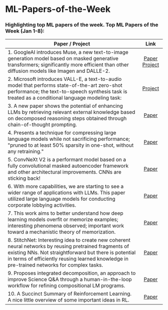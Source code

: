 # **ML-Papers-of-the-Week**
### Highlighting top ML papers of the week. Top ML Papers of the Week (Jan 1-8):

| **Paper / Project**  | **Link** |
| ------------- |      :---:       |
| 1. GoogleAI introduces Muse, a new text-to-image generation model based on masked generative transformers; significantly more efficient than other diffusion models like Imagen and DALLE-2.  | [Paper](https://arxiv.org/abs/2301.00704) [Project](https://muse-model.github.io/)|
| 2. Microsoft introduces VALL-E, a text-to-audio model that performs state-of-the-art zero-shot performance; the text-to-speech synthesis task is treated as a conditional language modeling task:  | [Project](https://valle-demo.github.io/) |
| 3. A new paper shows the potential of enhancing LLMs by retrieving relevant external knowledge based on decomposed reasoning steps obtained through chain-of-thought prompting.  | [Paper](https://arxiv.org/abs/2301.00303) |
| 4. Presents a technique for compressing large language models while not sacrificing performance; "pruned to at least 50% sparsity in one-shot, without any retraining."  | [Paper](https://arxiv.org/pdf/2301.00774.pdf)  |
| 5. ConvNeXt V2 is a performant model based on a fully convolutional masked autoencoder framework and other architectural improvements. CNNs are sticking back!  | [Paper](https://arxiv.org/abs/2301.00808)  |
| 6. With more capabilities, we are starting to see a wider range of applications with LLMs. This paper utilized large language models for conducting corporate lobbying activities.  | [Paper](https://arxiv.org/abs/2301.01181)  |
| 7. This work aims to better understand how deep learning models overfit or memorize examples; interesting phenomena observed; important work toward a mechanistic theory of memorization.  | [Paper](https://transformer-circuits.pub/2023/toy-double-descent/index.html)  |
| 8. StitchNet: Interesting idea to create new coherent neural networks by reusing pretrained fragments of existing NNs. Not straightforward but there is potential in terms of efficiently reusing learned knowledge in pre-trained networks for complex tasks.  | [Paper](https://arxiv.org/abs/2301.01947)  |
| 9. Proposes integrated decomposition, an approach to improve Science Q&A through a human-in-the-loop workflow for refining compositional LM programs.  | [Paper](https://arxiv.org/abs/2301.01751)  |
| 10. A Succinct Summary of Reinforcement Learning. A nice little overview of some important ideas in RL.  | [Paper](https://arxiv.org/abs/2301.01379)  |
